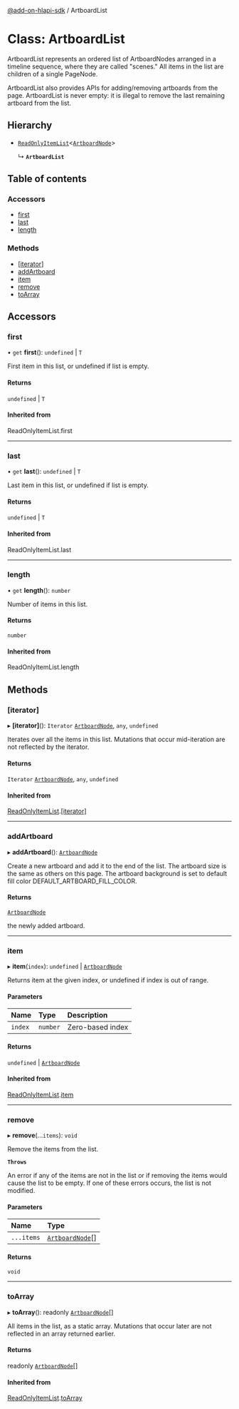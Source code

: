[@add-on-hlapi-sdk](../overview.md) / ArtboardList

# Class: ArtboardList

ArtboardList represents an ordered list of ArtboardNodes arranged in a timeline sequence, where they are called "scenes."
All items in the list are children of a single PageNode.

ArtboardList also provides APIs for adding/removing artboards from the page. ArtboardList is never empty: it is illegal to
remove the last remaining artboard from the list.

## Hierarchy

- [`ReadOnlyItemList`](ReadOnlyitem-list.md)<[`ArtboardNode`](artboard-node.md)\>

  ↳ **`ArtboardList`**

## Table of contents

### Accessors

- [first](artboard-list.md#first)
- [last](artboard-list.md#last)
- [length](artboard-list.md#length)

### Methods

- [[iterator]](artboard-list.md#[iterator])
- [addArtboard](artboard-list.md#addArtboard)
- [item](artboard-list.md#item)
- [remove](artboard-list.md#remove)
- [toArray](artboard-list.md#toArray)

## Accessors

### first

• `get` **first**(): `undefined` \| `T`

First item in this list, or undefined if list is empty.

#### Returns

`undefined` \| `T`

#### Inherited from

ReadOnlyItemList.first

<hr />

### last

• `get` **last**(): `undefined` \| `T`

Last item in this list, or undefined if list is empty.

#### Returns

`undefined` \| `T`

#### Inherited from

ReadOnlyItemList.last

<hr />

### length

• `get` **length**(): `number`

Number of items in this list.

#### Returns

`number`

#### Inherited from

ReadOnlyItemList.length

## Methods

### [iterator]

▸ **[iterator]**(): `Iterator` [`ArtboardNode`](artboard-node.md), `any`, `undefined`

Iterates over all the items in this list. Mutations that occur mid-iteration are not reflected by the iterator.

#### Returns

`Iterator` [`ArtboardNode`](artboard-node.md), `any`, `undefined`

#### Inherited from

[ReadOnlyItemList](ReadOnlyitem-list.md).[[iterator]](ReadOnlyitem-list.md#[iterator])

<hr />

### addArtboard

▸ **addArtboard**(): [`ArtboardNode`](artboard-node.md)

Create a new artboard and add it to the end of the list. The artboard size is the same as others on this page. The
artboard background is set to default fill color DEFAULT_ARTBOARD_FILL_COLOR.

#### Returns

[`ArtboardNode`](artboard-node.md)

the newly added artboard.

<hr />

### item

▸ **item**(`index`): `undefined` \| [`ArtboardNode`](artboard-node.md)

Returns item at the given index, or undefined if index is out of range.

#### Parameters

| Name | Type | Description |
| :------ | :------ | :------ |
| `index` | `number` | Zero-based index |

#### Returns

`undefined` \| [`ArtboardNode`](artboard-node.md)

#### Inherited from

[ReadOnlyItemList](ReadOnlyitem-list.md).[item](ReadOnlyitem-list.md#item)

<hr />

### remove

▸ **remove**(...`items`): `void`

Remove the items from the list.

**`Throws`**

An error if any of the items are not in the list or if removing the
items would cause the list to be empty. If one of these errors occurs, the list
is not modified.

#### Parameters

| Name | Type |
| :------ | :------ |
| `...items` | [`ArtboardNode`](artboard-node.md)[] |

#### Returns

`void`

<hr />

### toArray

▸ **toArray**(): readonly [`ArtboardNode`](artboard-node.md)[]

All items in the list, as a static array. Mutations that occur later are not reflected in an array returned earlier.

#### Returns

readonly [`ArtboardNode`](artboard-node.md)[]

#### Inherited from

[ReadOnlyItemList](ReadOnlyitem-list.md).[toArray](ReadOnlyitem-list.md#toArray)
